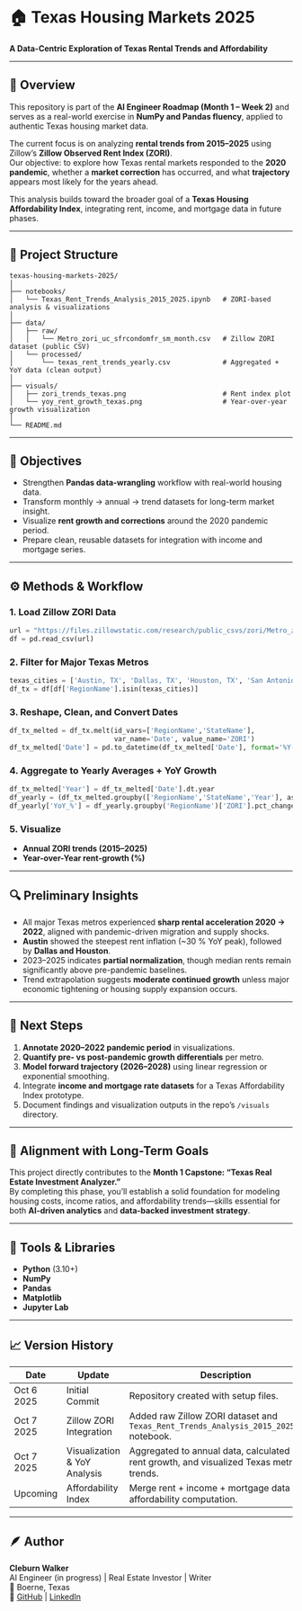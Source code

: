 # 🏠 Texas Housing Markets 2025  
**A Data-Centric Exploration of Texas Rental Trends and Affordability**

---

## 📘 Overview
This repository is part of the **AI Engineer Roadmap (Month 1 – Week 2)** and serves as a real-world exercise in **NumPy and Pandas fluency**, applied to authentic Texas housing market data.

The current focus is on analyzing **rental trends from 2015–2025** using Zillow’s **Zillow Observed Rent Index (ZORI)**.  
Our objective: to explore how Texas rental markets responded to the **2020 pandemic**, whether a **market correction** has occurred, and what **trajectory** appears most likely for the years ahead.

This analysis builds toward the broader goal of a **Texas Housing Affordability Index**, integrating rent, income, and mortgage data in future phases.

---

## 🧩 Project Structure
```plaintext
texas-housing-markets-2025/
│
├── notebooks/
│   └── Texas_Rent_Trends_Analysis_2015_2025.ipynb   # ZORI-based analysis & visualizations
│
├── data/
│   ├── raw/
│   │   └── Metro_zori_uc_sfrcondomfr_sm_month.csv   # Zillow ZORI dataset (public CSV)
│   └── processed/
│       └── texas_rent_trends_yearly.csv             # Aggregated + YoY data (clean output)
│
├── visuals/
│   ├── zori_trends_texas.png                        # Rent index plot
│   └── yoy_rent_growth_texas.png                    # Year-over-year growth visualization
│
└── README.md
```

---

## 🧠 Objectives
- Strengthen **Pandas data-wrangling** workflow with real-world housing data.  
- Transform monthly → annual → trend datasets for long-term market insight.  
- Visualize **rent growth and corrections** around the 2020 pandemic period.  
- Prepare clean, reusable datasets for integration with income and mortgage series.

---

## ⚙️ Methods & Workflow

### 1. Load Zillow ZORI Data
```python
url = "https://files.zillowstatic.com/research/public_csvs/zori/Metro_zori_uc_sfrcondomfr_sm_month.csv"
df = pd.read_csv(url)
```

### 2. Filter for Major Texas Metros
```python
texas_cities = ['Austin, TX', 'Dallas, TX', 'Houston, TX', 'San Antonio, TX']
df_tx = df[df['RegionName'].isin(texas_cities)]
```

### 3. Reshape, Clean, and Convert Dates
```python
df_tx_melted = df_tx.melt(id_vars=['RegionName','StateName'],
                          var_name='Date', value_name='ZORI')
df_tx_melted['Date'] = pd.to_datetime(df_tx_melted['Date'], format='%Y-%m-%d', errors='coerce')
```

### 4. Aggregate to Yearly Averages + YoY Growth
```python
df_tx_melted['Year'] = df_tx_melted['Date'].dt.year
df_yearly = (df_tx_melted.groupby(['RegionName','StateName','Year'], as_index=False)['ZORI'].mean())
df_yearly['YoY_%'] = df_yearly.groupby('RegionName')['ZORI'].pct_change() * 100
```

### 5. Visualize
- **Annual ZORI trends (2015–2025)**  
- **Year-over-Year rent-growth (%)**

---

## 🔍 Preliminary Insights
- All major Texas metros experienced **sharp rental acceleration 2020 → 2022**, aligned with pandemic-driven migration and supply shocks.  
- **Austin** showed the steepest rent inflation (~30 % YoY peak), followed by **Dallas and Houston**.  
- 2023–2025 indicates **partial normalization**, though median rents remain significantly above pre-pandemic baselines.  
- Trend extrapolation suggests **moderate continued growth** unless major economic tightening or housing supply expansion occurs.

---

## 🚧 Next Steps
1. **Annotate 2020–2022 pandemic period** in visualizations.  
2. **Quantify pre- vs post-pandemic growth differentials** per metro.  
3. **Model forward trajectory (2026–2028)** using linear regression or exponential smoothing.  
4. Integrate **income and mortgage rate datasets** for a Texas Affordability Index prototype.  
5. Document findings and visualization outputs in the repo’s `/visuals` directory.

---

## 🧭 Alignment with Long-Term Goals
This project directly contributes to the **Month 1 Capstone: “Texas Real Estate Investment Analyzer.”**  
By completing this phase, you’ll establish a solid foundation for modeling housing costs, income ratios, and affordability trends—skills essential for both **AI-driven analytics** and **data-backed investment strategy**.

---

## 🧰 Tools & Libraries
- **Python** (3.10+)  
- **NumPy**  
- **Pandas**  
- **Matplotlib**  
- **Jupyter Lab**

---

## 📈 Version History
| Date | Update | Description |
|------|---------|-------------|
| Oct 6 2025 | Initial Commit | Repository created with setup files. |
| Oct 7 2025 | Zillow ZORI Integration | Added raw Zillow ZORI dataset and `Texas_Rent_Trends_Analysis_2015_2025.ipynb` notebook. |
| Oct 7 2025 | Visualization & YoY Analysis | Aggregated to annual data, calculated YoY rent growth, and visualized Texas metro trends. |
| Upcoming | Affordability Index | Merge rent + income + mortgage data for affordability computation. |

---

## 🪶 Author
**Cleburn Walker**  
AI Engineer (in progress) | Real Estate Investor | Writer  
📍 Boerne, Texas  
🔗 [GitHub](https://github.com/cleburn) | [LinkedIn](https://linkedin.com/in/cleburnwalker)